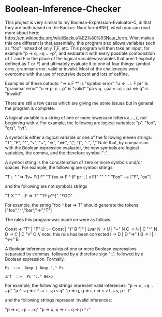 # Boolean-Inference-Checker
This project is very similar to my Boolean-Expression-Evaluator-C, in that they are both based on the Backus–Naur form(BNF), which you can read more about here: https://en.wikipedia.org/wiki/Backus%E2%80%93Naur_form. What makes this one different is that,essentially, this program also allows variables such as "foo" instead of only T,F, etc. This program will then take an input, for example
"p => q, ~q :. ~p", and evaluate it with every possible combonation of T and F in the place of the logical variables(varaibles that aren't explicity defined as T or F) and ultimately evaluate it to one of four things: symbol error, grammar error, valid or invalid.
Most of the challeneges were overcome with the use of recursive decent and lots of caffine.

Examples of these outputs:
"=> u F *" is "symbol error"
"u => :. :. F pr" is "grammar error"
"u => p, u :. p" is "valid"
"pa v q, ~pa v ~q :. pa <=> q" is "invalid". 

There are still a few cases which are giving me some issues but in general the program is complete.

A logical variable is a string of one or more lowercase letters a,...,z, not beginning with v. For example, the following are logical variables: "p", "foo", "qrs", "ivt".

A symbol is either a logical variable or one of the following eleven strings:  "T", "F", "^", "v", "~", "=>", "<=>", "(", ")", ":.", "," Note that, by comparison with the Boolean expression evaluator, the new symbols are logical variables, the comma, and the therefore symbol ":.".

A symbol string is the concatenation of zero or more symbols and/or spaces. For example, the following are symbol strings:

"T :.  "
"=> Tv~  F(( F"
"T foo  => F ^ (F pr :. ) v F)"
""
"  "
"Foo" --> ["F", "oo"] 

and the following are not symbols strings

"T X  "
"  : .F => T"
"TF p*^)"
"FOO"

For example, the string "foo ^ bar => T" should generate the tokens ["foo","^","bar","=>","T"]

The rules this program was made on were as follows: 

Const  →   "T" |  "F"
  U ::= Const |  "(" B ")" | Lvar
	N  →   U | "~" N
	C  →   N | C "^" N
	D  →   C | D "v" C     // note, this rule has been corrected
	I  →   D | D "=>" I
	B  →   I | I "<=>" B
  
  A Boolean inference consists of one or more Boolean expressions separated by commas, followed by a therefore sign ":.", followed by a Boolean expression. Formally,
  
	Ps  ::=  Bexp | Bexp "," Ps

	Inf  ::=  Ps ":." Bexp
  
For example, the following strings represent valid inferences:
"p => q, ~q :. ~p"
"p ^ ~q => r ^ ~r :. ~p v q"
"p => q, q => r, r => s v t, ~s, p :. t"

and the following strings represent invalid inferences:

"p => q, ~p :. ~q"
"p => q, q => r  :. q => p ^ r"


